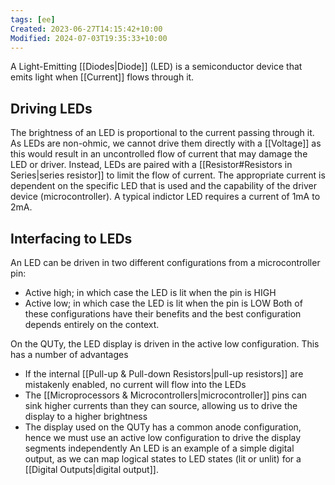 ```yaml
---
tags: [ee]
Created: 2023-06-27T14:15:42+10:00
Modified: 2024-07-03T19:35:33+10:00
---
```

A Light-Emitting [[Diodes|Diode]] (LED) is a semiconductor device that emits light when [[Current]] flows through it. 

## Driving LEDs
The brightness of an LED is proportional to the current passing through it. As LEDs are non-ohmic, we cannot drive them directly with a [[Voltage]] as this would result in an uncontrolled flow of current that may damage the LED or driver.
Instead, LEDs are paired with a [[Resistor#Resistors in Series|series resistor]] to limit the flow of current. The appropriate current is dependent on the specific LED that is used and the capability of the driver device (microcontroller). A typical indictor LED requires a current of 1mA to 2mA.


## Interfacing to LEDs
An LED can be driven in two different configurations from a microcontroller pin:
- Active high; in which case the LED is lit when the pin is HIGH
- Active low; in which case the LED is lit when the pin is LOW
Both of these configurations have their benefits and the best configuration depends entirely on the context.

On the QUTy, the LED display is driven in the active low configuration. This has a number of advantages
- If the internal [[Pull-up & Pull-down Resistors|pull-up resistors]] are mistakenly enabled, no current will flow into the LEDs
- The [[Microprocessors & Microcontrollers|microcontroller]] pins can sink higher currents than they can source, allowing us to drive the display to a higher brightness
- The display used on the QUTy has a common anode configuration, hence we must use an active low configuration to drive the display segments independently 
An LED is an example of a simple digital output, as we can map logical states to LED states (lit or unlit) for a [[Digital Outputs|digital output]].